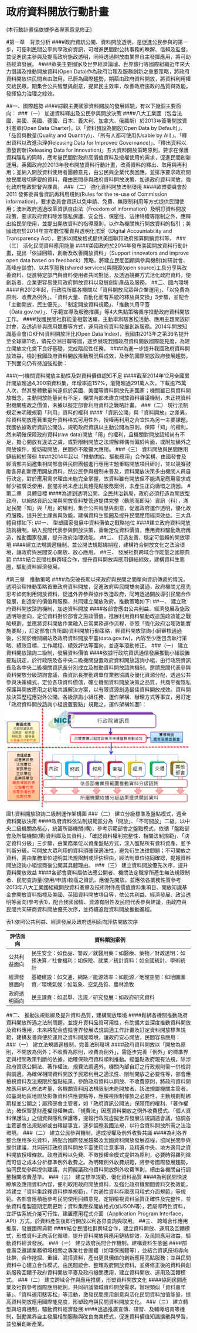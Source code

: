 # 政府資料開放行動計畫
(本行動計畫係依據學者專家意見修正)

#第一章　背景分析
####政府資訊公開、資料開放透明，是促進公民參與的第一步，可便利民間公平共享政府資訊，可增進民間對公共事務的瞭解、信賴及監督，並促進民主參與及提高政府施政透明，同時透過開放由業界自主發揮應用，將可助益經濟發展。
####歐美主要國家及世界經濟論壇、世界銀行等國際組織近年來大力倡議及推動開放資料(Open Data)作為政府治理及服務創新之重要策略，將政府資料開放供民間自由取用，已蔚為國際趨勢，期藉由政府資料開放，將資料利用權交給民眾，期集合公共智慧與創意，提昇民主效率，改善政府施政的品質與效能，發揮協力治理之綜效。
        
##一、國際趨勢
####綜觀主要國家資料開放的發展經驗，有以下幾個主要面向：
###（一）	加速資料釋出及公民參與開放決策
####八大工業國（包含法國、美國、英國、德國、日本、義大利、加拿大、俄羅斯）於2013年簽署開放資料憲章(Open Data Charter)，以「資料預設為開放(Open Data by Default)」、「品質與數量(Quality and Quantity)」、「所有人都可使用(Usable by All)」、「釋出資料以改進治理(Releasing Data for Improved Governance)」、「釋出資料以激發創新(Releasing Data for Innovation)」五大資料開放策略原則，要求在保護資料隱私的同時，應考量民間對政府高價值資料及授權使用的需求，促進民間創新運用。英國政府於2013年發布開放資料行動計畫，改善資料的釋出、取用與再利用；並納入開放資料使用者團體意見，由公民與企業代表回應，並排序要求政府開放民間殷切需要的資料，藉由民間參與政府資料開放決策，加速政府資料開放，強化政府施政監督與課責。
###（二）	強化資料開放法制環境
####歐盟委員會於2011 發佈委員會資訊再利用規則(Rules for the re-use of Commission information)，要求委員會資訊以免申請、免費、無限制利用等方式提供民間使用；澳洲政府透過改革資訊自由法（Freedom of information）及明訂資料開放政策，要求政府資料除涉隱私保護、安全性、保密性、法律特權等限制之外，應釋出給民間使用，並提出開放資料的指導原則，以作為機關執行開放資料的指引；美國政府於2014年宣布數位權責與透明化法案（Digital Accountability and Transparency Act），要求以開放格式提供美國聯邦政府預算開銷資料等。 
###（三）	活化民間資料應用能量
####美國政府於2014年發布美國開放資料行動計畫，提出「依據回饋，創新及改善開放資料」（Support innovators and improve open data based on feedback）策略，將建立民間回饋與參與機制(如研討會、高峰座談會)、以共享服務(shared services)與開源(open source)工具分享與改善資料、促進特定部門與資料使用者共同對話，及透過競賽方式活化政府資料，使創新者、企業更容易使用政府開放資料以發展創新產品及服務。
##二、國內環境
####自2012年起，行政院所屬各機關以「資料開放民眾與企業運用」、「以免費為原則、收費為例外」、「資料大量、自動化而有系統的釋放與交換」3步驟，並配合「主動開放，民生優先」、「制定開放資料規範」、「推動共用平臺（Data.gov.tw）」、「示範宣導及服務推廣」等4大焦點策略循序推動政府資料開放工作。
####我國民間社群能量相當活躍，主動舉辦駭客松活動、應用主題開放研討會，及透過參與應用競賽等方式，運用政府資料發展創新服務。2014年開放知識基金會(OKFN)資料開放評比(Open Data Index)，我國由2013年之第36名提升至全球第11名，領先亞洲日韓等國，逐步展現我國政府資料開放國際能見度，為建立開放文化奠下良好基礎，完成階段性任務。
####為進一步提升我國政府資料開放效益，檢討我國政府資料開放推動現況與成效，及參酌國際開放政府發展趨勢，下列面向仍有待加強推動：

###(一)機關資料開放主動性及對資料價值認知不足
####截至2014年12月全國累計開放超過4,300項資料集，年增率逾157%，瀏覽超過291萬人次，下載逾75萬人次，然其整體數量尚遠低於英國、美國等資料開放先進國家；機關雖已具資料開放概念，主動開放能量尚有不足，機關內部未建立開放資料審議機制，未正視資料對機關施政之價值，未據以擬定部會利用資料之戰略計畫。
###（二）	現行法制規定未明確規範「利用」資料的權利
####「資訊公開」與「資料開放」之差異，除資料開放應著重提升資料格式可用性外，授權再利用之合宜性為另一主要課題。我國依據政府資訊公開法，規範政府資訊以主動公開為原則，保障「知」的權利，然未明確保障政府資料(raw data)開放「用」的權利，且機關對開放認知尚有不足，擔心開放有違法之虞，或對限制開放之法規解釋偶有偏於片面，或附加額外之開放條件，爰妨礙開放，民間亦不敢擴大應用。
###（三）	資料開放與民間應用鏈結較於薄弱
####2014年起以「推動供給、驅動應用」合作架構，由國發會及經濟部共同邀集相關部會與民間團體進行應用主題重點開放項目研討，並以競賽鼓勵各界創新應用開放資料。然公民參與機制未普及，資料開放決策多由機關人員自行決定，對於應用需求理由未能完全掌握，故資料雖有開放但不能滿足應用需求或鮮少被廣泛使用，民間亦尚未產出具體亮點服務案例，未產生正向循環之誘因。
#第二章　具體目標
####為達到透明公開、全民共治新局，政府必須打造為開放型政府，以網站資訊公開與開放資料雙管道提供完整（動態而即時）資訊（料），滿足民間「知」與「用」的權利，集合公共智慧與創意，促進政府運作透明，優化政府服務，提升民主課責與效能，建構資料生態圈及提升民間應用經濟效益。三大具體目標如下:
##一、	型塑國家發展中資料價值之戰略地位
####建立政府資料開放諮詢機制，納入民間代表參與開放決策，重新定位資料價值，應用資料驅動政府再造，推動國家發展，提升政府治理效能。
##二、	打造友善、穩定可信賴的開放環境
####建立法規調適機制，並公開法規鬆綁期程，建構符合開放文化之法治環境，讓政府與民間安心開放、放心應用。
##三、	發展社群跨域合作能量之國際典範
####結合民間社群跨域合作，提升資料開放與應用鏈結綜效，建構資料生態圈，驅動資料經濟發展。

#第三章　推動策略
####為突破長期以來政府與民間之間單向資訊傳遞的情況，透明治理推動策略首重政府資料開放，促進政府與民間雙向溝通，政府機關尤應先思考如何利用開放資料，促進外界參與協作改造政府，同時透過開放導引民間合作發展，創造新的價值和服務，共同建立開放政府。推動策略如下:
##一、	建立政府資料開放諮詢機制，加速資料開放
####各部會應由公共利益、經濟發展及施政透明等面向，定位資料對於部會之施政價值，推展利用資料驅動改造施政效能之戰略規劃，並應將資料開放作業融入日常業務運作流程，參照「強化政府治理效能實施要點」，訂定部會(含所屬)資料開放行動策略，經資料開放諮詢小組審核通過後，公開於機關網站及政府資料開放平臺(data.gov.tw)，內容至少應包含執行策略、績效目標、工作期程、績效評估等面向，並逐年滾動修正。
###（一）	建立資料開放諮詢二級制，發展資料價值
####依據行政院資訊通信發展推動小組設置要點規定，於行政院及各中央二級機關設置政府資料開放諮詢小組，由行政院資訊長及各中央二級機關資訊長分別成立及推動資料開放諮詢機制，邀請民間代表參與資料開放分級諮詢會議，由資訊長推動跨單位業務協調及優化資源分配，透過公共參與決策模式，定位各項資料價值，確立機關資料開放決策之品質，共商平衡隱私保護與開放應用之初略共識解決方案，以有限資源創造最佳資料開放成效。資料開放決策歷程應對外公開。各級諮詢小組任務、運作架構、辦理方式等事宜，另訂定「政府資料開放諮詢小組設置要點」規範之，運作架構如圖1：
![](22-2.png)
圖1:資料開放諮詢二級制運作架構圖
###（二）	建立分級標準及盤點模式，週全資料開放決策
####政府資料依法制規範區分為「開放」、「不可開放」二級。以中央二級機關為核心，統籌所屬機關(構)，參考示範部會之盤點模式，依循「盤點部會及所屬機關(構)資料庫及其資料」、「確認資料權利完整性、相關法制規範」、「決定資料分級」三步驟，由業務單位以資產盤點方式，深入盤點所有資料資產，並予判斷分級。可開放大眾利用的資料須確保適法性，避免衍生法律問題；不可開放之資料，需由業務單位述明其法規限制或評估理由，經法制單位協同確認，提報資料開放諮詢小組協商後公開其具體理由。
###（三）	建立資料開放優先次序，提升資料開放效益
####各部會資料屬依法應公開者、機關法定職掌所產生無法規限制者、民間查詢量(使用/申請)較高之資訊，應優先開放。並應依各業務性質參考2013年八大工業國組織開放資料憲章及技術附件高價值資料集項目、開放知識基金會開放資料指標及美國、英國資料開放項目等，依公共利益、經濟發展、政治透明等面向(參考表1)，配合我國國情、資源有限性及民間代表參與建議，由政府與民間共同研商資料開放優先次序，並持續追蹤資料開放推動進程。

表1:依照公共利益、經濟發展及政府透明面向評估開放次序

| 評估面向 |資料類別案例 |
| -- | -- |
| 公共利益面向 | 民生安全：如食品、警政／就醫用藥：如醫療、藥物／財政透明：如預決算／社會福利：如保險、就業／統計資料：如全國統計、學術統計 |
| 經濟發展面向| 基礎建設：如交通、網路／能源效率：如能源／地理空間：如地圖圖資／環境氣候：如氣象、空氣品質、農林漁牧|
| 政府透明面向| 民主課責：如選舉、法規／研究發展：如政府研究資料 |

##二、	推動法規鬆綁及提升資料品質，建構開放環境
####鬆綁各機關推動政府資料開放所遇之法制問題，並提升資料品質可用性，有助擴大並深度推動資料開放及資料應用，未來將配合虛擬世界發展法規調適工作計畫及訂定資料開放標準規範，建構友善與便於運用之資料開放環境，讓政府安心開放，民間容易應用：
###（一）	建立法規調適機制，完善法制環境
####政府資料開放以「開放為原則，不開放為例外；不收費為原則，收費為例外」，需逐步完善「例外」的標準界定與相關政策判斷的依據，始確保政府資料順利推動。經盤點政府現有法規，除涉政府資訊公開法、著作權法、規費法調適外，機關內部自訂之行政規則需一併檢討與調適。為確保相關資料開放予民眾利用之適法性、限制開放之必要性等，部會應檢視資料及法規限於盤點結果，參酌政府資料以開放、不收費原則，將政府資料開放應用納入修法考量，各機關資料因法規限制未能開放者，該法規屬機關主管者，如臺灣地區地圖及影像資料供應要點等，應檢視限制條款之必要性，主動規劃鬆綁期程並公開之；屬跨部會主管者，如「政府資訊公開法」保障用的權利、「著作權法」確保智慧財產權授權無虞、「規費法」因應資料開放之例外收費模式、「個人資料保護法」之個資與隱私保護等，提報行政院虛擬世界發展法規調適會議，協調各主管部會法規鬆綁或由釋疑事宜，逐步調整我國法規，以符合資料開放所需之法治環境。
###（二）	建立公民參與機制，達成授權及例外收費共識
####為利各界整合應用多元資料，將配合國際發展趨勢及我國資料開放發展進程，協同民間參與提供建議，共同研訂政府資料開放平臺使用注意事項，及精進中央、地方適用之資料開放授權條款。政府資料以免費、不徵授權金模式提供為原則，必要時得羅列徵而可信之成本分析標準例外收費之。為明確例外收費規範，將參考國際發展趨勢，協同民間參與提供建議，共同擬議政府資料開放例外收費準則，續由各機關自行調整相關收費基準。
###（三）	建立標準規範，優化資料品質
####為利民間快速瞭解及應用資料內容，便利取用政府開放資料，及強化政府機關間資料交換效能，將建立「資料集詮釋資料標準規範」、「共通性資料存取應用程式介面規範」等規範。各部會應積極參考民間使用回饋意見，定期檢視資料品質正確性及完整性，並依資料產製週期定期更新；資料集應採開放格式(如JSON等)，若屬即時性資料，宜評估系統介接可行性，建置應用程式介面（Application Program Interface，API）方式，於資料產生後即行開放以利各界查詢與取用。
##三、	跨域合作應用推廣，發展國際典範
####結合民間社群跨域合作，建立資料開放、運用及回饋模式，形成資料正向活化循環，提升資料開放與應用鏈結綜效，及民間應用效益，驅動資料經濟發展。
###（一）	建立政府民間合作機制，建構資料生態圈
####部會廣泛邀請業務領域相關之專業社會團體（如環保團體等），並結合資訊技術導向社群，合作挖掘、重組、混搭資料，產出更具價值的創新應用亮點服務；並與民間資料中心建立合作模式，由民間統合、整理政府開放資料，並將修正後的資料與創新服務回饋予政府資料開放平臺及政府機關應用，建立資料開放、運用及回饋模式。
###（二）	建立跨域合作與應用推廣，形塑資料開放文化
####協同民間產業及社群參考國際應用範例，共同研議領域資料開放需求，辦理類似「資料嘉年華」、「資料運用駭客松」等活動，激發民間應用創意與活化民間資料加值能量，提高資料開放應用國際能見度，形塑政府與民間資料開放文化。
###（三）	建立轉型與培育機制，驅動資料經濟發展
####透過推廣宣傳、研習、及輔導培育等機制，鼓勵業界自主發展相關服務與改良商業模式，促進資料價值知識擴散與學習，並發展創新產業。

